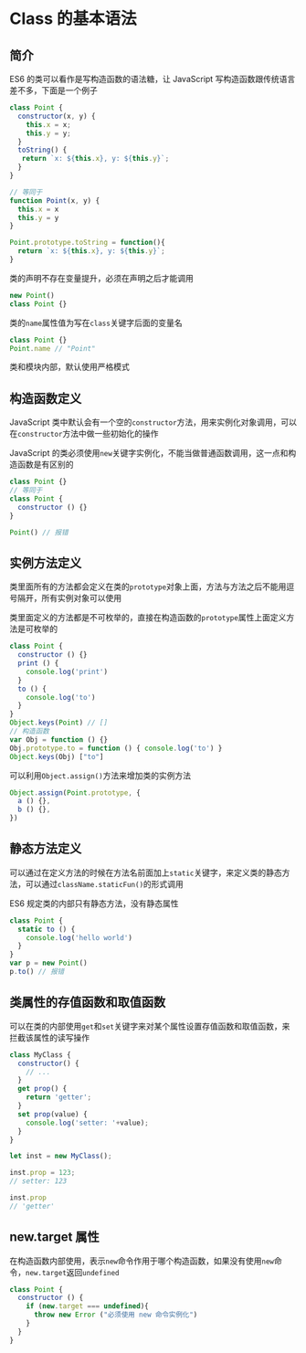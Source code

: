# Class 的基本语法

## 简介

ES6 的类可以看作是写构造函数的语法糖，让 JavaScript 写构造函数跟传统语言差不多，下面是一个例子

```javascript
class Point {
  constructor(x, y) {
    this.x = x;
    this.y = y;
  }
  toString() {
   return `x: ${this.x}, y: ${this.y}`;
  }
}

// 等同于
function Point(x, y) {
  this.x = x
  this.y = y
}

Point.prototype.toString = function(){
  return `x: ${this.x}, y: ${this.y}`;
}
```

类的声明不存在变量提升，必须在声明之后才能调用

```javascript
new Point()
class Point {}
```

类的`name`属性值为写在`class`关键字后面的变量名

```javascript
class Point {}
Point.name // "Point"
```

类和模块内部，默认使用严格模式

## 构造函数定义

JavaScript 类中默认会有一个空的`constructor`方法，用来实例化对象调用，可以在`constructor`方法中做一些初始化的操作

JavaScript 的类必须使用`new`关键字实例化，不能当做普通函数调用，这一点和构造函数是有区别的

```javascript
class Point {}
// 等同于
class Point {
  constructor () {}
}

Point() // 报错
```

## 实例方法定义

类里面所有的方法都会定义在类的`prototype`对象上面，方法与方法之后不能用逗号隔开，所有实例对象可以使用

类里面定义的方法都是不可枚举的，直接在构造函数的`prototype`属性上面定义方法是可枚举的

```javascript
class Point {
  constructor () {}
  print () {
    console.log('print')
  }
  to () {
    console.log('to')
  }
}
Object.keys(Point) // []
// 构造函数
var Obj = function () {}
Obj.prototype.to = function () { console.log('to') }
Object.keys(Obj) ["to"]
```

可以利用`Object.assign()`方法来增加类的实例方法

```javascript
Object.assign(Point.prototype, {
  a () {},
  b () {},
})
```

## 静态方法定义

可以通过在定义方法的时候在方法名前面加上`static`关键字，来定义类的静态方法，可以通过`className.staticFun()`的形式调用

ES6 规定类的内部只有静态方法，没有静态属性

```javascript
class Point {
  static to () {
    console.log('hello world')
  }
}
var p = new Point()
p.to() // 报错
```

## 类属性的存值函数和取值函数

可以在类的内部使用`get`和`set`关键字来对某个属性设置存值函数和取值函数，来拦截该属性的读写操作

```javascript
class MyClass {
  constructor() {
    // ...
  }
  get prop() {
    return 'getter';
  }
  set prop(value) {
    console.log('setter: '+value);
  }
}

let inst = new MyClass();

inst.prop = 123;
// setter: 123

inst.prop
// 'getter'
```

## new.target 属性

在构造函数内部使用，表示`new`命令作用于哪个构造函数，如果没有使用`new`命令，`new.target`返回`undefined`

```javascript
class Point {
  constructor () {
    if (new.target === undefined){
      throw new Error ("必须使用 new 命令实例化")
    }
  }
}
```


